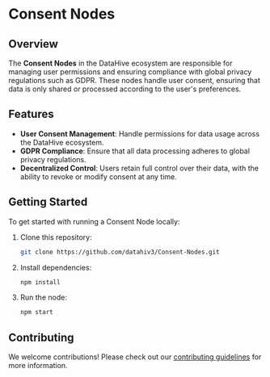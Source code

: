 # Consent Nodes

## Overview

The **Consent Nodes** in the DataHive ecosystem are responsible for managing user permissions and ensuring compliance with global privacy regulations such as GDPR. These nodes handle user consent, ensuring that data is only shared or processed according to the user's preferences.

## Features

- **User Consent Management**: Handle permissions for data usage across the DataHive ecosystem.
- **GDPR Compliance**: Ensure that all data processing adheres to global privacy regulations.
- **Decentralized Control**: Users retain full control over their data, with the ability to revoke or modify consent at any time.

## Getting Started

To get started with running a Consent Node locally:

1. Clone this repository:
    ```bash
    git clone https://github.com/datahiv3/Consent-Nodes.git
    ```

2. Install dependencies:
    ```bash
    npm install
    ```

3. Run the node:
    ```bash
    npm start
    ```

## Contributing

We welcome contributions! Please check out our [contributing guidelines](./docs/contributing.md) for more information.